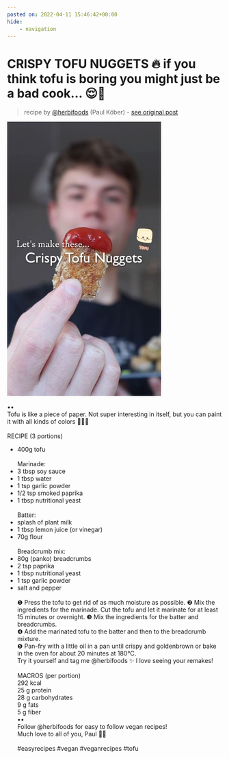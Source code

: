 ```yaml
---
posted on: 2022-04-11 15:46:42+00:00
hide:
    - navigation
---
```


# CRISPY TOFU NUGGETS 🔥 if you think tofu is boring you might just be a bad cook… 😌🌱 

> recipe by [@herbifoods](https://www.instagram.com/herbifoods/) 
(Paul Köber) - [see original post](https://instagram.com/p/CcN1tZJq1VH)

![](../img/herbifoods_11-04-2022_1504.png)

••  
Tofu is like a piece of paper. Not super interesting in itself, but you can paint it with all kinds of colors 🧑🏼‍🎨  
⠀  
RECIPE (3 portions)  
- 400g tofu  
⠀  
Marinade:  
- 3 tbsp soy sauce  
- 1 tbsp water  
- 1 tsp garlic powder  
- 1/2 tsp smoked paprika  
- 1 tbsp nutritional yeast  
⠀  
Batter:  
- splash of plant milk  
- 1 tbsp lemon juice (or vinegar)  
- 70g flour  
⠀  
Breadcrumb mix:  
- 80g (panko) breadcrumbs  
- 2 tsp paprika  
- 1 tbsp nutritional yeast  
- 1 tsp garlic powder  
- salt and pepper  
⠀  
❶ Press the tofu to get rid of as much moisture as possible. ❷ Mix the ingredients for the marinade. Cut the tofu and let it marinate for at least 15 minutes or overnight. ❸ Mix the ingredients for the batter and breadcrumbs.  
❹ Add the marinated tofu to the batter and then to the breadcrumb mixture.  
❺ Pan-fry with a little oil in a pan until crispy and goldenbrown or bake in the oven for about 20 minutes at 180°C.  
Try it yourself and tag me @herbifoods ✨ I love seeing your remakes!  
⠀   
MACROS (per portion)  
292 kcal  
25 g protein  
28 g carbohydrates  
9 g fats  
5 g fiber  
••  
Follow @herbifoods for easy to follow vegan recipes!  
Much love to all of you, Paul 👋💚  
⠀  
\#easyrecipes \#vegan \#veganrecipes \#tofu   